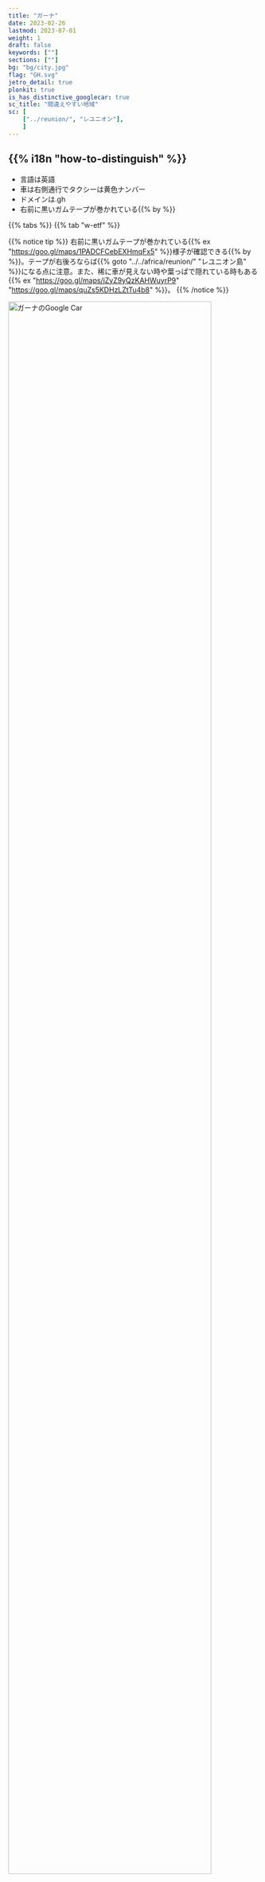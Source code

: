 ```yaml
---
title: "ガーナ"
date: 2023-02-26
lastmod: 2023-07-01
weight: 1
draft: false
keywords: [""]
sections: [""]
bg: "bg/city.jpg"
flag: "GH.svg"
jetro_detail: true
plonkit: true
is_has_distinctive_googlecar: true
sc_title: "間違えやすい地域"
sc: [
    ["../reunion/", "レユニオン"],
    ]
---
```


<div class="main-desciption country-description">
    <h2 class="section-title">{{% i18n "how-to-distinguish" %}}</h2>
    <ul class="rule-list">
        <li>言語は<span class="quiz">英語</span></li>
        <li>車は<span class="quiz">右側</span>通行でタクシーは<span class="quiz">黄</span>色ナンバー</li>
        <li>ドメインは<span class="quiz">.gh</span></li>
        <li>右前に<span class="quiz">黒いガムテープが巻かれている</span>{{% by %}}</li>
    </ul>
</div>

{{% tabs %}}
{{% tab "w-etf" %}}


{{% notice tip %}}
右前に<span class="quiz">黒いガムテープが巻かれている</span>{{% ex "https://goo.gl/maps/1PADCFCebEXHmqFx5" %}}様子が確認できる{{% by %}}。テープが右後ろならば{{% goto "../../africa/reunion/" "レユニオン島" %}}になる点に注意。また、稀に車が見えない時や葉っぱで隠れている時もある{{% ex "https://goo.gl/maps/jZyZ9yQzKAHWuyrP9" "https://goo.gl/maps/quZs5KDHzLZtTu4b8" %}}。
{{% /notice %}}

<div class="googlemap-if unclickable no-margin">
<img src="./google-car.jpg" width="90%" alt="ガーナのGoogle Car" />
</div>
<div class="googlemap-if unclickable no-margin">
<img src="./gc-bar.jpg" width="60%">
</div>


<div class="googlemap-if" style="font-size:0.8em;">
<a href="https://twitter.com/fortune_sibanda">@fortune_sibanda のツイート</a>より
</div>

{{% notice note %}}
下を向けば右前に<span class="quiz">黒いガムテープが巻かれている</span>のが見つかるはず。
{{% /notice %}}


<div class="googlemap-if no-margin">
<iframe src="https://www.google.com/maps/embed?pb=!4v1691936131460!6m8!1m7!1sgAvxIUWO5pIl0fftp9X35Q!2m2!1d4.911854235499209!2d-2.292108674069918!3f106.90794429100063!4f-89!5f0.4000000000000002"width="590" height="300" style="border:0;" allowfullscreen="" loading="lazy" referrerpolicy="no-referrer-when-downgrade"></iframe>
</div>



{{% notice tip %}}
タクシーの色の塗り方が独特{{% ex "https://goo.gl/maps/VHdy9LdK68cffo2v8" "https://goo.gl/maps/iDyTpU2fepMEfKbv9" %}}で<span class="quiz">黄</span>色のナンバー。タクシーは料金メーターが付いておらず料金は乗車時に交渉で決める（ただしUberを使う場合は事前に確定する）らしい。
{{% /notice %}}
<div class="googlemap-if unclickable">
<img src="./mitsubishi_taxi_ghana.jpg" width="70%" />
</div>

{{% /tab %}}
{{% tab "Google Car" %}}

<div class="googlemap-if">
<iframe src="https://www.google.com/maps/embed?pb=!4v1691936074659!6m8!1m7!1sbWjAaSiNj0iNokuIWgBQpA!2m2!1d7.193594791103338!2d-0.1592029517019!3f176.3866237572617!4f-5.728917588183265!5f1.6483086962926574"width="590" height="300" style="border:0;" allowfullscreen="" loading="lazy" referrerpolicy="no-referrer-when-downgrade"></iframe>
</div>

{{% /tab %}}
{{% /tabs %}}


<div class="main-desciption area-description">
    <h2 class="section-title">{{% i18n "narrow-down-the-area" %}}</h2>
    <ul class="rule-list">
        <li>農業や植生が場所によって異なる
            <ul>
                <li>アブラヤシやバナナの木は南部に多い</li>
                <li>データ提供元：<a href="https://ipad.fas.usda.gov/countrysummary/default.aspx?id=GH">Ghana Country Summary - U.S. Department of Agriculture(USDA)</a>・一部画像を加工しています</li>
            </ul>
        </li>
        <li>一応市外局番で地域が分かることがあるらしい
            <ul>
                <li>030：{{% goto "https://goo.gl/maps/Bc3AgoBwfVqxFiAX9" "アクラ" map %}}</li>
                <li>031：{{% goto "https://goo.gl/maps/6hbLhfo6vwKkwpBN7" "セコンディ・タコラディ" map %}}</li>
                <li>032：{{% goto "https://goo.gl/maps/k9MbbESbqpcmh8A76" "クマシ" map %}}</li>
                <li>037：{{% goto "https://goo.gl/maps/AQjBPcq9p8Dp1UHK8" "タマレ" map %}}</li>
            </ul>
        </li>
        <li>南へ行くほどヤシの木があり木の密度も高い。北はサバンナ気候の場所が多い。</li>
    </ul>
</div>

{{% tabs %}}
{{% tab "アブラヤシ" %}}
<div class="googlemap-if unclickable">
<img src="./20230522-palm.png" width="70%" />
</div>
{{% notice tip %}}
アブラヤシやバナナの木は南部に多い。これらの木がないならば北部に置いてみる。
{{% /notice %}}
{{% /tab %}}
{{% tab "市外局番" %}}
<div class="googlemap-if unclickable">
<img src="./ghana_regional_phone_codes.jpg" alt="ガーナの市外局番" width="70%" />
</div>
{{% notice tip %}}
覚えるに越したことはないけれど街中以外では見つからない可能性が高い上に携帯が多いので、都市名と地域ごとの植生や雰囲気を覚えることを優先した方がいいように思う。たまたまFAXの番号を見かけたら参考にしてみる。
{{% /notice %}}
{{% /tab %}}
{{% tab "植生" %}}
<div class="googlemap-if unclickable">
<img src="./2023-09-02-20-28-52.png" alt="ガーナの植生" width="500px" />
</div>

{{% notice tip %}}
自分の場合は地面が露出している場所が多かったり低木が多いならば上半分のサバンナ気候の場所に行ってみることが多い{{% ref "https://d1wqtxts1xzle7.cloudfront.net/57120260/Land_Use_and_Misuse_Human_Appropriation_20180802-5137-92o7ak-libre.pdf?1533217497=&response-content-disposition=inline%3B+filename%3DLand_Use_and_Misuse_Human_Appropriation.pdf&Expires=1693657799&Signature=EPz7LUYs-Gph~ht6xfQIYrg2~RCzjdm2R3cTQxBmzPU61diG~82GbDe3X~s21V~N9hSVDFCxND4FEIF~R58Mx6HaxFCpIvziLzQ6S5Fk9FH4WE4KINyoxz82kD6McTR0ksBqZ5ftFv~Sog~2svocE6Q1LCFXEPby6Rh2Lz0Fh6hHjMvTUWsycsxTzVmHb-P1Xr94mVN9maqkpMMCIa5rMwwAm2hVeJUCM4aPKq6Z1xR79HFC574wFF~daGENtBk-iQQeU6D5VJGGjgNmvYv6bQ1DqCiwNx~sZfjViro7MgPlGvK4AWHEY7p-pW~SUEslBtqfrbDTjRAxJNPkEqhBcg__&Key-Pair-Id=APKAJLOHF5GGSLRBV4ZA" "Appiah, Divine Odame, Balikisu Osman, and James Boafo. 『Land use and misuse; Human appropriation of land ecosystems services in Ghana.』 International Journal of Ecosystem 4.1 (2014): 24-33." %}}。画像は参考文献より引用。
{{% /notice %}}
{{% /tab %}}
{{% /tabs %}}

{{% imgref %}}
<li><a href="https://twitter.com/fortune_sibanda/status/693167610054250496?s=20">*オリジナルのツイート『Google StreetView driving in Ghana started today. #MoreVim! from @fortune_sibanda』</a>, 本人に掲載許可頂いてます.</li>
{{% /imgref %}}


